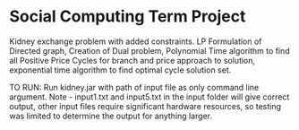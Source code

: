 # Social Computing Term Project

Kidney exchange problem with added constraints. LP Formulation of Directed graph, Creation of Dual problem, Polynomial Time algorithm to find all Positive Price Cycles for branch and price approach to solution, exponential time algorithm to find optimal cycle solution set.

TO RUN: Run kidney.jar with path of input file as only command line argument.
Note - input1.txt and input5.txt in the input folder will give correct output, other input files require significant hardware resources, so testing was limited to determine the output for anything larger.
